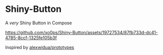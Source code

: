 # Shiny-Button
A *very* Shiny Button in Compose

https://github.com/xo0ps/Shiny-Button/assets/19727534/87fb733d-dc41-4785-8ccf-1325fe105b3f

Inspired by [alexwidua/prototypes](https://github.com/alexwidua/prototypes)
